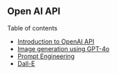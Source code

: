 ## Open AI API

Table of contents
-  [Introduction to OpenAI API](./01.chat-completion/)
- [Image generation using GPT-4o](./02.gpt-4o)
- [Prompt Engineering](./03.prompt-engineering)
- [Dall-E](./04.dall-e/)